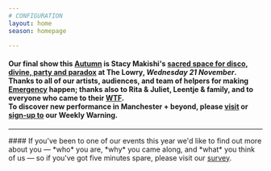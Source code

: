 ```yaml
---
# CONFIGURATION
layout: home
season: homepage

---
```

#### Our final show this [Autumn](/current/2018-autumnwinter) is Stacy Makishi's [sacred space for disco, divine, party and paradox](/current/2018-autumnwinter/makishi) at The Lowry, *Wednesday 21 November*. Thanks to all of our artists, audiences, and team of helpers for making [Emergency](/current/2018-emergency) happen; thanks also to Rita & Juliet, Leentje & family, and to everyone who came to their [WTF](/current/2018-autumnwinter/instantdissidence).<br>To discover new performance in Manchester + beyond, please <a href="http://wordofwarning.posthaven.com" target="_blank">visit</a> or <a href="http://eepurl.com/i_Odb" target="_blank">sign-up to</a> our Weekly Warning.          
<hr>               
#### If you've been to one of our events this year we'd like to find out more about you — *who* you are, *why* you came along, and *what* you think of us — so if you've got five minutes spare, please visit our <a href="http://research.audiencesurveys.org/s.asp?k=152950990710" target="_blank">survey</a>.
